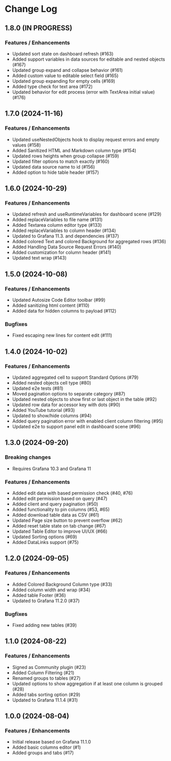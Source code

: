 # Change Log

## 1.8.0 (IN PROGRESS)

### Features / Enhancements

- Updated sort state on dashboard refresh (#163)
- Added support variables in data sources for editable and nested objects (#167)
- Updated group expand and collapse behavior (#161)
- Added custom value to editable select field (#165)
- Updated group expanding for empty cells (#169)
- Added type check for text area (#172)
- Updated behavior for edit process (error with TextArea initial value) (#176)

## 1.7.0 (2024-11-16)

### Features / Enhancements

- Updated useNestedObjects hook to display request errors and empty values (#158)
- Added Sanitized HTML and Markdown column type (#154)
- Updated rows heights when group collapse (#159)
- Updated filter options to match exactly (#160)
- Updated data source name to id (#156)
- Added option to hide table header (#157)

## 1.6.0 (2024-10-29)

### Features / Enhancements

- Updated refresh and useRuntimeVariables for dashboard scene (#129)
- Added replaceVariables to file name (#131)
- Added Textarea column editor type (#133)
- Added replaceVariables to column header (#134)
- Updated to Grafana 11.3. and dependencies (#137)
- Added colored Text and colored Background for aggregated rows (#136)
- Added Handling Data Source Request Errors (#140)
- Added customization for column header (#141)
- Updated text wrap (#143)

## 1.5.0 (2024-10-08)

### Features / Enhancements

- Updated Autosize Code Editor toolbar (#99)
- Added sanitizing html content (#110)
- Added data for hidden columns to payload (#112)

### Bugfixes

- Fixed escaping new lines for content edit (#111)

## 1.4.0 (2024-10-02)

### Features / Enhancements

- Updated aggregated cell to support Standard Options (#79)
- Added nested objects cell type (#80)
- Updated e2e tests (#81)
- Moved pagination options to separate category (#87)
- Updated nested objects to show first or last object in the table (#92)
- Updated row data for accessor key with dots (#90)
- Added YouTube tutorial (#93)
- Updated to show/hide columns (#94)
- Added query pagination error with enabled client column filtering (#95)
- Updated e2e to support panel edit in dashboard scene (#96)

## 1.3.0 (2024-09-20)

### Breaking changes

- Requires Grafana 10.3 and Grafana 11

### Features / Enhancements

- Added edit data with based permission check (#40, #76)
- Added edit permission based on query (#47)
- Added client and query pagination (#50)
- Added functionality to pin columns (#53, #65)
- Added download table data as CSV (#61)
- Updated Page size button to prevent overflow (#62)
- Added reset table state on tab change (#67)
- Updated Table Editor to improve UI/UX (#66)
- Updated Sorting options (#69)
- Added DataLinks support (#75)

## 1.2.0 (2024-09-05)

### Features / Enhancements

- Added Colored Background Column type (#33)
- Added column width and wrap (#34)
- Added table Footer (#36)
- Updated to Grafana 11.2.0 (#37)

### Bugfixes

- Fixed adding new tables (#39)

## 1.1.0 (2024-08-22)

### Features / Enhancements

- Signed as Community plugin (#23)
- Added Column Filtering (#21)
- Renamed groups to tables (#27)
- Updated options to show aggregation if at least one column is grouped (#28)
- Added tabs sorting option (#29)
- Updated to Grafana 11.1.4 (#31)

## 1.0.0 (2024-08-04)

### Features / Enhancements

- Initial release based on Grafana 11.1.0
- Added basic columns editor (#1)
- Added groups and tabs (#17)
